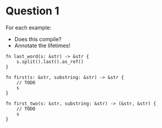 # Question 1

For each example:
- Does this compile?
- Annotate the lifetimes!

```rust,ignore
fn last_word(s: &str) -> &str {
    s.split().last().as_ref()
}
```

```rust,ignore
fn first(s: &str, substring: &str) -> &str {
    // TODO
    s
}
```

```rust,ignore
fn first_two(s: &str, substring: &str) -> (&str, &str) {
    // TODO
    s
}
```
